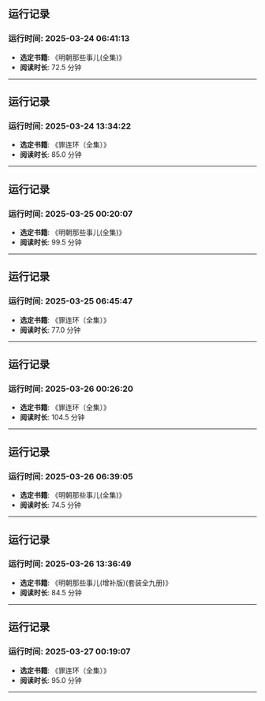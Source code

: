 ## 运行记录
### 运行时间: 2025-03-24 06:41:13
- **选定书籍**: 《明朝那些事儿(全集)》
- **阅读时长**: 72.5 分钟
------------------------------
## 运行记录
### 运行时间: 2025-03-24 13:34:22
- **选定书籍**: 《罪连环（全集）》
- **阅读时长**: 85.0 分钟
------------------------------
## 运行记录
### 运行时间: 2025-03-25 00:20:07
- **选定书籍**: 《明朝那些事儿(全集)》
- **阅读时长**: 99.5 分钟
------------------------------
## 运行记录
### 运行时间: 2025-03-25 06:45:47
- **选定书籍**: 《罪连环（全集）》
- **阅读时长**: 77.0 分钟
------------------------------
## 运行记录
### 运行时间: 2025-03-26 00:26:20
- **选定书籍**: 《罪连环（全集）》
- **阅读时长**: 104.5 分钟
------------------------------
## 运行记录
### 运行时间: 2025-03-26 06:39:05
- **选定书籍**: 《明朝那些事儿(全集)》
- **阅读时长**: 74.5 分钟
------------------------------
## 运行记录
### 运行时间: 2025-03-26 13:36:49
- **选定书籍**: 《明朝那些事儿(增补版)(套装全九册)》
- **阅读时长**: 84.5 分钟
------------------------------
## 运行记录
### 运行时间: 2025-03-27 00:19:07
- **选定书籍**: 《罪连环（全集）》
- **阅读时长**: 95.0 分钟
------------------------------
